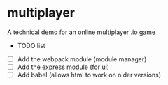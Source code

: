 # multiplayer
A technical demo for an online multiplayer .io game

- TODO list
- [ ] Add the webpack module (module manager)
- [ ] Add the express module (for ui)
- [ ] Add babel (allows html to work on older versions)